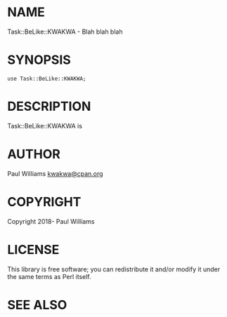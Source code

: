 # NAME

Task::BeLike::KWAKWA - Blah blah blah

# SYNOPSIS

    use Task::BeLike::KWAKWA;

# DESCRIPTION

Task::BeLike::KWAKWA is

# AUTHOR

Paul Williams <kwakwa@cpan.org>

# COPYRIGHT

Copyright 2018- Paul Williams

# LICENSE

This library is free software; you can redistribute it and/or modify
it under the same terms as Perl itself.

# SEE ALSO
